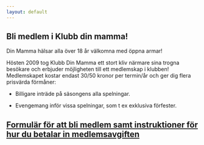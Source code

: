 ```yaml
---
layout: default
---
```


## Bli medlem i Klubb din mamma!

Din Mamma hälsar alla över 18 år välkomna med öppna armar!

Hösten 2009 tog Klubb Din Mamma ett stort kliv närmare sina trogna besökare och erbjuder möjligheten till ett medlemskap i klubben! Medlemskapet kostar endast 30/50 kronor per termin/år och ger dig flera prisvärda förmåner:

* Billigare inträde på säsongens alla spelningar.

* Evengemang inför vissa spelningar, som t ex exklusiva förfester.

## <a href="https://forms.gle/2TfbFeaV1RwUMQXA7" target="_blank">Formulär för att bli medlem samt instruktioner för hur du betalar in medlemsavgiften</a>
